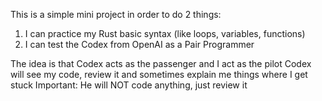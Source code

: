 This is a simple mini project in order to do 2 things:

1. I can practice my Rust basic syntax (like loops, variables, functions)
2. I can test the Codex from OpenAI as a Pair Programmer

The idea is that Codex acts as the passenger and I act as the pilot
Codex will see my code, review it and sometimes explain me things where I get stuck
Important: He will NOT code anything, just review it